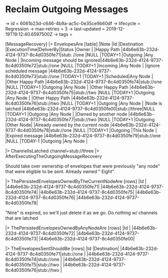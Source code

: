 # Reclaim Outgoing Messages

-> id = 6061b23d-c646-4b9a-ac5c-0e35ce9b60df -> lifecycle = Regression -> max-retries = 3 -> last-updated =
2019-12-19T19:12:40.6597500Z -> tags =

[MessageRecovery]
|> EnvelopesAre
[table]
|Note |Id |Destination |ExecutionTime|DeliverBy|Status |Owner | |Happy Path |44b6e63b-232d-4124-9737-8c4d0350fe71|stub:
//one |NULL |TODAY+1 |Outgoing |Any Node | |Incoming message should be
ignored|44b6e63b-232d-4124-9737-8c4d0350fe72|stub://one |NULL |TODAY+1 |Incoming |Any Node | |Ignore scheduled message
|44b6e63b-232d-4124-9737-8c4d0350fe73|stub://one |TODAY+1 |TODAY+1 |Scheduled|Any Node | |Other Happy Path
|44b6e63b-232d-4124-9737-8c4d0350fe74|stub://one |NULL |TODAY+1 |Outgoing |Any Node | |Other Happy Path
|44b6e63b-232d-4124-9737-8c4d0350fe75|stub://two |NULL |TODAY+1 |Outgoing |Any Node | |Other Happy Path
|44b6e63b-232d-4124-9737-8c4d0350fe76|stub://two |NULL |TODAY+1 |Outgoing |Any Node | |Node is latched
|44b6e63b-232d-4124-9737-8c4d0350fe00|stub://three|NULL |TODAY+1 |Outgoing |Any Node | |Owned by another node
|44b6e63b-232d-4124-9737-8c4d0350fe77|stub://two |NULL |TODAY+1 |Outgoing |Other Node| |Already owned by the current
node |44b6e63b-232d-4124-9737-8c4d0350fe78|stub://one |NULL |TODAY+1 |Outgoing |This Node | |Expired message
|44b6e63b-232d-4124-9737-8c4d0350fe79|stub://one |NULL |TODAY-1 |Outgoing |Any Node |

|> ChannelIsLatched channel=stub://three |> AfterExecutingTheOutgoingMessageRecovery

Should take over ownership of envelopes that were previously "any node" that were eligible to be sent. Already owned "
Eight"

|> ThePersistedEnvelopesOwnedByTheCurrentNodeAre
[rows]
|Id | |44b6e63b-232d-4124-9737-8c4d0350fe71| |44b6e63b-232d-4124-9737-8c4d0350fe74|
|44b6e63b-232d-4124-9737-8c4d0350fe75| |44b6e63b-232d-4124-9737-8c4d0350fe76| |44b6e63b-232d-4124-9737-8c4d0350fe78|

"Nine" is expired, so we'll just delete it as we go. Do nothing w/ channels that are latched

|> ThePersistedEnvelopesOwnedByAnyNodeAre
[rows]
|Id | |44b6e63b-232d-4124-9737-8c4d0350fe72| |44b6e63b-232d-4124-9737-8c4d0350fe73|
|44b6e63b-232d-4124-9737-8c4d0350fe00|

|> TheEnvelopesSentShouldBe
[rows]
|Id |Destination| |44b6e63b-232d-4124-9737-8c4d0350fe71|stub://one | |44b6e63b-232d-4124-9737-8c4d0350fe74|stub://one |
|44b6e63b-232d-4124-9737-8c4d0350fe75|stub://two | |44b6e63b-232d-4124-9737-8c4d0350fe76|stub://two |

~~~
